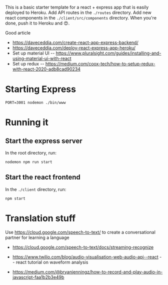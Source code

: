 This is a basic starter template for a react + express app that is easily deployed to Heroku. Add API routes in the `./routes` directory. Add new react components in the `./client/src/components` directory. When you're done, push it to Heroku and 😍.

Good article

- https://daveceddia.com/create-react-app-express-backend/
- https://daveceddia.com/deploy-react-express-app-heroku/
- Set up material UI -- https://www.pluralsight.com/guides/installing-and-using-material-ui-with-react
- Set up redux -- https://medium.com/coox-tech/how-to-setup-redux-with-react-2020-adb8cad90234

# Starting Express

`PORT=3001 nodemon ./bin/www`

# Running it

## Start the express server

In the root directory, run:

```
nodemon npm run start
```

## Start the react frontend

In the `./client` directory, run:

```
npm start
```

# Translation stuff

Use https://cloud.google.com/speech-to-text/ to create a conversational partner for learning a language

- https://cloud.google.com/speech-to-text/docs/streaming-recognize

- https://www.twilio.com/blog/audio-visualisation-web-audio-api--react -- react tutorial on waveform analysis

- https://medium.com/@bryanjenningz/how-to-record-and-play-audio-in-javascript-faa1b2b3e49b
